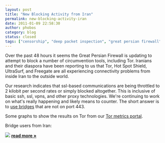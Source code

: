 ```yaml
---
layout: post
title: "New Blocking Activity from Iran"
permalink: new-blocking-activity-iran
date: 2011-01-09 22:58:30
author: phobos
category: blog
status: closed
tags: ["censorship", "deep packet inspection", "great persian firewall", "internet censorship", "iran"]
---
```


Over the past 48 hours it seems the Great Persian Firewall is updating to attempt to block a number of circumvention tools, including Tor. Iranians and their diaspora have been reporting to us that Tor, Hot Spot Shield, UltraSurf, and Freegate are all experiencing connectivity problems from inside Iran to the outside world.

Our research indicates that ssl-based communications are being throttled to 2 kilobit per second rates or simply blocked altogether. This is inclusive of basic ssh, ssl, vpns, and other proxy technologies. We're continuing to work on what's really happening and likely means to counter. The short answer is to [use bridges](https://www.torproject.org/docs/bridges.html.en) that are not on port 443.

Some graphs to show the results on Tor from our [Tor metrics portal](https://metrics.torproject.org).

Bridge users from Iran:

![](https://blog.torproject.org/files/bridge-users-2011-01-10-ir-2010-10-12.png) [**read more »**](https://blog.torproject.org/blog/new-blocking-activity-iran)
